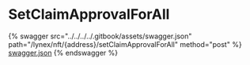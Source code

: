 # SetClaimApprovalForAll

{% swagger src="../../../../.gitbook/assets/swagger.json" path="/lynex/nft/{address}/setClaimApprovalForAll" method="post" %}
[swagger.json](../../../../.gitbook/assets/swagger.json)
{% endswagger %}

